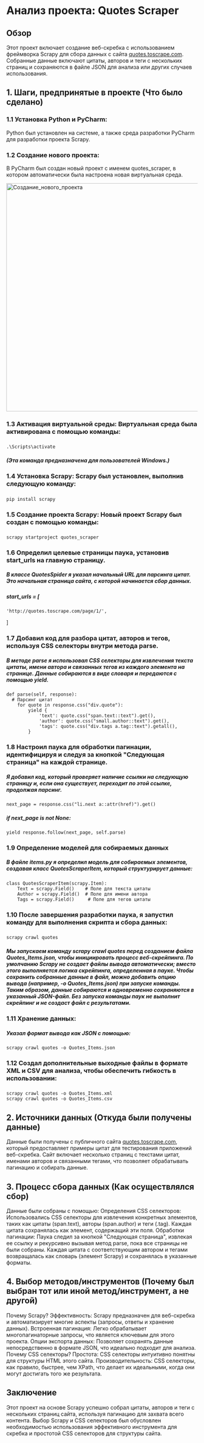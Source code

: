 # Анализ проекта: Quotes Scraper

## Обзор
Этот проект включает создание веб-скребка с использованием фреймворка Scrapy для сбора данных с сайта [quotes.toscrape.com](http://quotes.toscrape.com). Собранные данные включают цитаты, авторов и теги с нескольких страниц и сохраняются в файле JSON для анализа или других случаев использования.
## 1. Шаги, предпринятые в проекте (Что было сделано)
### 1.1 Установка Python и PyCharm: 
Python был установлен на системе, а также среда разработки PyCharm для разработки проекта Scrapy.
### 1.2 Создание нового проекта: 
В PyCharm был создан новый проект с именем quotes_scraper, в котором автоматически была настроена новая виртуальная среда.

<img src="https://github.com/user-attachments/assets/7704cd0f-b605-4127-b29c-25af2974ddf0" alt="Создание_нового_проекта" style="width:700px; height:600px;">

### 1.3 Активация виртуальной среды: Виртуальная среда была активирована с помощью команды:
##### 
    .\Scripts\activate
##### (Эта команда предназначена для пользователей Windows.)
### 1.4 Установка Scrapy: Scrapy был установлен, выполнив следующую команду:
##### 
    pip install scrapy
### 1.5 Создание проекта Scrapy: Новый проект Scrapy был создан с помощью команды:
##### 
    scrapy startproject quotes_scraper
### 1.6 Определил целевые страницы паука, установив start_urls на главную страницу.
##### В классе QuotesSpider я указал начальный URL для парсинга цитат. Это начальная страница сайта, с которой начинается сбор данных.
##### start_urls = [
    'http://quotes.toscrape.com/page/1/',  
]
### 1.7 Добавил код для разбора цитат, авторов и тегов, используя CSS селекторы внутри метода parse.
##### В методе parse я использовал CSS селекторы для извлечения текста цитаты, имени автора и связанных тегов из каждого элемента на странице. Данные собираются в виде словаря и передаются с помощью yield.
##### 
    def parse(self, response):
      # Парсинг цитат
        for quote in response.css("div.quote"):
            yield {
                'text': quote.css("span.text::text").get(),
                'author': quote.css("small.author::text").get(),
                'tags': quote.css("div.tags a.tag::text").getall(),
            }
### 1.8 Настроил паука для обработки пагинации, идентифицируя и следуя за кнопкой "Следующая страница" на каждой странице.
##### Я добавил код, который проверяет наличие ссылки на следующую страницу и, если она существует, переходит по этой ссылке, продолжая парсинг.
#####
    next_page = response.css("li.next a::attr(href)").get()
##### if next_page is not None:
    yield response.follow(next_page, self.parse)
### 1.9 Определение моделей для собираемых данных
##### В файле items.py я определил модель для собираемых элементов, создавая класс QuotesScraperItem, который структурирует данные:
##### 
    class QuotesScraperItem(scrapy.Item):
        Text = scrapy.Field()    # Поле для текста цитаты
        Author = scrapy.Field()  # Поле для имени автора
        Tags = scrapy.Field()     # Поле для тегов цитаты
### 1.10 После завершения разработки паука, я запустил команду для выполнения скрипта и сбора данных:
##### 
    scrapy crawl quotes
##### Мы запускаем команду scrapy crawl quotes перед созданием файла Quotes_Items.json, чтобы инициировать процесс веб-скрейпинга. По умолчанию Scrapy не создает файлы вывода автоматически; вместо этого выполняется логика скрейпинга, определенная в пауке. Чтобы сохранить собранные данные в файл, можно добавить опцию вывода (например, -o Quotes_Items.json) при запуске команды. Таким образом, данные собираются и одновременно сохраняются в указанный JSON-файл. Без запуска команды паук не выполнит скрейпинг и не создаст файл с результатами.

### 1.11 Хранение данных:
##### Указал формат вывода как JSON с помощью:
##### 
    scrapy crawl quotes -o Quotes_Items.json

### 1.12 Создал дополнительные выходные файлы в формате XML и CSV для анализа, чтобы обеспечить гибкость в использовании:
##### 
    scrapy crawl quotes -o Quotes_Items.xml 
    scrapy crawl quotes -o Quotes_Items.csv

## 2. Источники данных (Откуда были получены данные)
Данные были получены с публичного сайта [quotes.toscrape.com](http://quotes.toscrape.com), который предоставляет примеры цитат для тестирования приложений веб-скребка. Сайт включает несколько страниц с текстами цитат, именами авторов и связанными тегами, что позволяет обрабатывать пагинацию и собирать данные.

## 3. Процесс сбора данных (Как осуществлялся сбор)
Данные были собраны с помощью:
Определения CSS селекторов: Использовались CSS селекторы для извлечения конкретных элементов, таких как цитаты (span.text), авторы (span.author) и теги (.tag). Каждая цитата сохранялась как элемент, содержащий эти поля.
Обработки пагинации: Паука следил за кнопкой "Следующая страница", извлекая ее ссылку и рекурсивно вызывая метод parse, пока все страницы не были собраны.
Каждая цитата с соответствующим автором и тегами возвращалась как словарь (элемент Scrapy) и сохранялась в указанные форматы.

## 4. Выбор методов/инструментов (Почему был выбран тот или иной метод/инструмент, а не другой)
Почему Scrapy?
Эффективность: Scrapy предназначен для веб-скребка и автоматизирует многие аспекты (запросы, ответы и хранение данных).
Встроенная пагинация: Легко обрабатывает многопагинаторные запросы, что является ключевым для этого проекта.
Опции экспорта данных: Позволяет сохранять данные непосредственно в формате JSON, что идеально подходит для анализа.
Почему CSS селекторы?
Простота: CSS селекторы интуитивно понятны для структуры HTML этого сайта.
Производительность: CSS селекторы, как правило, быстрее, чем XPath, что делает их идеальными, когда они могут достигать того же результата.

## Заключение
Этот проект на основе Scrapy успешно собрал цитаты, авторов и теги с нескольких страниц сайта, используя пагинацию для захвата всего контента. Выбор Scrapy и CSS селекторов был обусловлен необходимостью использования эффективного инструмента для скребка и простотой CSS селекторов для структуры сайта.





